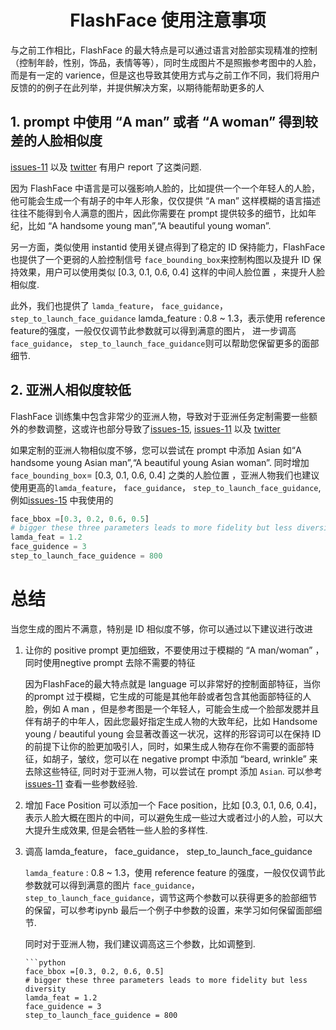 # <center> FlashFace 使用注意事项

与之前工作相比，FlashFace 的最大特点是可以通过语言对脸部实现精准的控制（控制年龄，性别，饰品，表情等等），同时生成图片不是照搬参考图中的人脸，而是有一定的 varience，但是这也导致其使用方式与之前工作不同，我们将用户反馈的的例子在此列举，并提供解决方案，以期待能帮助更多的人

## 1. prompt 中使用  “A man”  或者 “A woman” 得到较差的人脸相似度
[issues-11](https://github.com/ali-vilab/FlashFace/issues/11) 以及 [twitter](https://x.com/askerlee/status/1782628828164305305) 有用户 report 了这类问题. 

因为 FlashFace 中语言是可以强影响人脸的，比如提供一个一个年轻人的人脸，他可能会生成一个有胡子的中年人形象，仅仅提供 “A man” 这样模糊的语言描述往往不能得到令人满意的图片，因此你需要在 prompt 提供较多的细节，比如年纪，比如 “A handsome young man”,“A beautiful young woman”.

另一方面，类似使用 instantid 使用关键点得到了稳定的 ID 保持能力，FlashFace 也提供了一个更弱的人脸控制信号 ``face_bounding_box``来控制构图以及提升 ID 保持效果，用户可以使用类似 [0.3, 0.1, 0.6, 0.4] 这样的中间人脸位置 ，来提升人脸相似度.

此外，我们也提供了 ``lamda_feature``， ``face_guidance``， ``step_to_launch_face_guidance``
 lamda_feature : 0.8 ~ 1.3，表示使用 reference feature的强度，一般仅仅调节此参数就可以得到满意的图片， 进一步调高 ``face_guidance``， ``step_to_launch_face_guidance``则可以帮助您保留更多的面部细节.

 ## 2. 亚洲人相似度较低
 FlashFace 训练集中包含非常少的亚洲人物，导致对于亚洲任务定制需要一些额外的参数调整，这或许也部分导致了[issues-15](https://github.com/ali-vilab/FlashFace/issues/15), [issues-11](https://github.com/ali-vilab/FlashFace/issues/11) 以及 [twitter](https://x.com/askerlee/status/1782628828164305305) 


 如果定制的亚洲人物相似度不够，您可以尝试在 prompt 中添加 Asian 如“A handsome young Asian man”,“A beautiful young Asian woman”. 同时增加 ``face_bounding_box``= [0.3, 0.1, 0.6, 0.4] 之类的人脸位置 ，亚洲人物我们也建议使用更高的``lamda_feature``， ``face_guidance``， ``step_to_launch_face_guidance``, 例如[issues-15](https://github.com/ali-vilab/FlashFace/issues/15) 中我使用的
 
 ```python
 face_bbox =[0.3, 0.2, 0.6, 0.5] 
# bigger these three parameters leads to more fidelity but less diversity 
lamda_feat = 1.2
face_guidence = 3
step_to_launch_face_guidence = 800
```

# 总结

当您生成的图片不满意，特别是 ID 相似度不够，你可以通过以下建议进行改进

1. 让你的 positive prompt 更加细致，不要使用过于模糊的 “A man/woman”  ，同时使用negtive prompt 去除不需要的特征
  
   因为FlashFace的最大特点就是 language 可以非常好的控制面部特征，当你的prompt 过于模糊，它生成的可能是其他年龄或者包含其他面部特征的人脸，例如 A man ，但是参考图是一个年轻人，可能会生成一个脸部发腮并且伴有胡子的中年人，因此您最好指定生成人物的大致年纪，比如 Handsome young / beautiful young 会显著改善这一状况，这样的形容词可以在保持 ID 的前提下让你的脸更加吸引人，同时，如果生成人物存在你不需要的面部特征，如胡子，皱纹，您可以在 negative prompt 中添加 “beard, wrinkle” 来去除这些特征, 同时对于亚洲人物，可以尝试在 prompt 添加 ``Asian``. 可以参考 [issues-11](https://github.com/ali-vilab/FlashFace/issues/11) 查看一些参数经验.

2. 增加 Face Position 
  可以添加一个 Face position，比如 [0.3, 0.1, 0.6, 0.4]，表示人脸大概在图片的中间，可以避免生成一些过大或者过小的人脸，可以大大提升生成效果, 但是会牺牲一些人脸的多样性.


3. 调高 lamda_feature， face_guidance， step_to_launch_face_guidance
  
    ``lamda_feature`` : 0.8 ~ 1.3，使用 reference feature 的强度，一般仅仅调节此参数就可以得到满意的图片 
    ``face_guidance``， ``step_to_launch_face_guidance``，调节这两个参数可以获得更多的脸部细节的保留，可以参考ipynb 最后一个例子中参数的设置，来学习如何保留面部细节.

    同时对于亚洲人物，我们建议调高这三个参数，比如调整到.
    ```
    ```python
    face_bbox =[0.3, 0.2, 0.6, 0.5] 
    # bigger these three parameters leads to more fidelity but less diversity 
    lamda_feat = 1.2
    face_guidence = 3
    step_to_launch_face_guidence = 800
    ```
